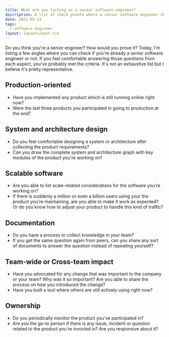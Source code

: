 ```yaml
---
title: What are you lacking as a senior software engineer?
description: A list of check points where a senior software engineer should be equipped with.
date: 2021-05-13
tags:
  - software engineer
layout: layouts/post.njk
---
```


Do you think you're a senior engineer? How would you prove it?
Today, I'm listing a few angles where you can check if you're already a senior software engineer or not. If you feel comfortable answering those questions from each aspect, you've probably met the criteria. It's not an exhaustive list but I believe it's pretty representative.

## Production-oriented

- Have you implemented any product which is still running online right now?
- Were the last three products you participated in going to production at the end?

## System and architecture design

- Do you feel comfortable designing a system or architecture after collecting the product requirements?
- Can you draw the complete system and architecture graph with key modules of the product you're working on?

## Scalable software

- Are you able to list scale-related considerations for the software you're working on?
- If there is suddenly a million or even a billion users using your the product you're maintaining, are you able to make it work as expected? Or do you know how to adjust your product to handle this kind of traffic?

## Documentation

- Do you have a process to collect knowledge in your team?
- If you get the same question again from peers, can you share any sort of documents to answer the question instead of repeating yourself?

## Team-wide or Cross-team impact

- Have you advocated for any change that was important to the company or your team? Why was it so important? Are you able to share the process on how you introduced the change?
- Have you built a tool where others are still actively using right now?

## Ownership

- Do you periodically monitor the product you've participated in?
- Are you the go-to person if there is any issue, incident or question related to the product you're invovled in? Are you responsive about it?
